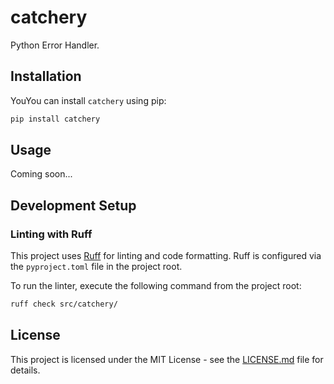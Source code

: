 # catchery

Python Error Handler.

## Installation

YouYou can install `catchery` using pip:

```bash
pip install catchery
```

## Usage

Coming soon...

## Development Setup

### Linting with Ruff

This project uses [Ruff](https://beta.ruff.rs/docs/) for linting and code formatting. Ruff is configured via the `pyproject.toml` file in the project root.

To run the linter, execute the following command from the project root:

```bash
ruff check src/catchery/
```

## License

This project is licensed under the MIT License - see the [LICENSE.md](LICENSE.md) file for details.
